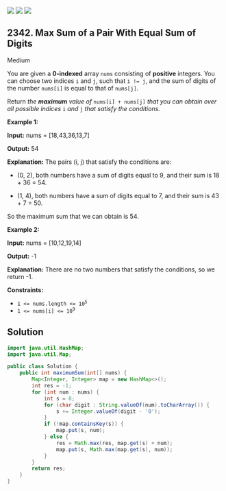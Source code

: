 [![](https://img.shields.io/github/stars/javadev/LeetCode-in-Java?label=Stars&style=flat-square)](https://github.com/javadev/LeetCode-in-Java)
[![](https://img.shields.io/github/forks/javadev/LeetCode-in-Java?label=Fork%20me%20on%20GitHub%20&style=flat-square)](https://github.com/javadev/LeetCode-in-Java/fork)
[![](https://img.shields.io/badge/-LeetCode%20in%20Kotlin-blue?style=flat-square)](https://github.com/javadev/LeetCode-in-Kotlin)

## 2342\. Max Sum of a Pair With Equal Sum of Digits

Medium

You are given a **0-indexed** array `nums` consisting of **positive** integers. You can choose two indices `i` and `j`, such that `i != j`, and the sum of digits of the number `nums[i]` is equal to that of `nums[j]`.

Return _the **maximum** value of_ `nums[i] + nums[j]` _that you can obtain over all possible indices_ `i` _and_ `j` _that satisfy the conditions._

**Example 1:**

**Input:** nums = [18,43,36,13,7]

**Output:** 54

**Explanation:** The pairs (i, j) that satisfy the conditions are:

- (0, 2), both numbers have a sum of digits equal to 9, and their sum is 18 + 36 = 54.

- (1, 4), both numbers have a sum of digits equal to 7, and their sum is 43 + 7 = 50.

So the maximum sum that we can obtain is 54. 

**Example 2:**

**Input:** nums = [10,12,19,14]

**Output:** -1

**Explanation:** There are no two numbers that satisfy the conditions, so we return -1. 

**Constraints:**

*   <code>1 <= nums.length <= 10<sup>5</sup></code>
*   <code>1 <= nums[i] <= 10<sup>9</sup></code>

## Solution

```java
import java.util.HashMap;
import java.util.Map;

public class Solution {
    public int maximumSum(int[] nums) {
        Map<Integer, Integer> map = new HashMap<>();
        int res = -1;
        for (int num : nums) {
            int s = 0;
            for (char digit : String.valueOf(num).toCharArray()) {
                s += Integer.valueOf(digit - '0');
            }
            if (!map.containsKey(s)) {
                map.put(s, num);
            } else {
                res = Math.max(res, map.get(s) + num);
                map.put(s, Math.max(map.get(s), num));
            }
        }
        return res;
    }
}
```